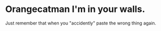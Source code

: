  # Orangecatman I'm in your walls.
 Just remember that when you "accidently" paste the wrong thing again.
